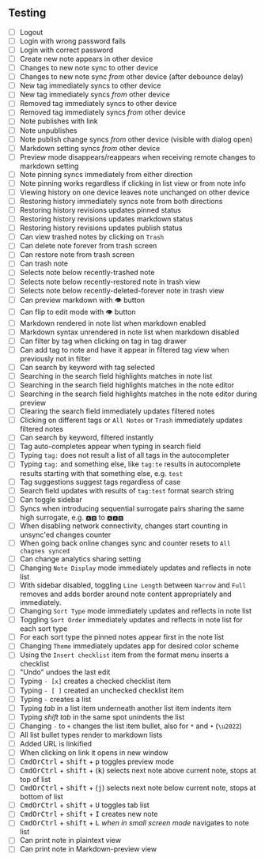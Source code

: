 ## Testing

- [ ] Logout
- [ ] Login with wrong password fails
- [ ] Login with correct password
- [ ] Create new note appears in other device
- [ ] Changes to new note sync to other device
- [ ] Changes to new note sync _from_ other device (after debounce delay)
- [ ] New tag immediately syncs to other device
- [ ] New tag immediately syncs _from_ other device
- [ ] Removed tag immediately syncs to other device
- [ ] Removed tag immediately syncs _from_ other device
- [ ] Note publishes with link
- [ ] Note unpublishes
- [ ] Note publish change syncs _from_ other device (visible with dialog open)
- [ ] Markdown setting syncs _from_ other device
- [ ] Preview mode disappears/reappears when receiving remote changes to markdown setting
- [ ] Note pinning syncs immediately from either direction
- [ ] Note pinning works regardless if clicking in list view or from note info
- [ ] Viewing history on one device leaves note unchanged on other device
- [ ] Restoring history immediately syncs note from both directions
- [ ] Restoring history revisions updates pinned status
- [ ] Restoring history revisions updates markdown status
- [ ] Restoring history revisions updates publish status
- [ ] Can view trashed notes by clicking on `Trash`
- [ ] Can delete note forever from trash screen
- [ ] Can restore note from trash screen
- [ ] Can trash note
- [ ] Selects note below recently-trashed note
- [ ] Selects note below recently-restored note in trash view
- [ ] Selects note below recently-deleted-forever note in trash view
- [ ] Can preview markdown with 👁 button
- [ ] Can flip to edit mode with 👁 button
- [ ] Markdown rendered in note list when markdown enabled
- [ ] Markdown syntax unrendered in note list when markdown disabled
- [ ] Can filter by tag when clicking on tag in tag drawer
- [ ] Can add tag to note and have it appear in filtered tag view when previously not in filter
- [ ] Can search by keyword with tag selected
- [ ] Searching in the search field highlights matches in note list
- [ ] Searching in the search field highlights matches in the note editor
- [ ] Searching in the search field highlights matches in the note editor during preview
- [ ] Clearing the search field immediately updates filtered notes
- [ ] Clicking on different tags or `All Notes` or `Trash` immediately updates filtered notes
- [ ] Can search by keyword, filtered instantly
- [ ] Tag auto-completes appear when typing in search field
- [ ] Typing `tag:` does not result a list of all tags in the autocompleter
- [ ] Typing `tag:` and something else, like `tag:te` results in autocomplete results starting with that something else, e.g. `test`
- [ ] Tag suggestions suggest tags regardless of case
- [ ] Search field updates with results of `tag:test` format search string
- [ ] Can toggle sidebar
- [ ] Syncs when introducing sequential surrogate pairs sharing the same high surrogate, e.g. `🅰🅱` to `🅰🅰🅱`
- [ ] When disabling network connectivity, changes start counting in unsync'ed changes counter
- [ ] When going back online changes sync and counter resets to `All chagnes synced`
- [ ] Can change analytics sharing setting
- [ ] Changing `Note Display` mode immediately updates and reflects in note list
- [ ] With sidebar disabled, toggling `Line Length` between `Narrow` and `Full` removes and adds border around note content appropriately and immediately.
- [ ] Changing `Sort Type` mode immediately updates and reflects in note list
- [ ] Toggling `Sort Order` immediately updates and reflects in note list for each sort type
- [ ] For each sort type the pinned notes appear first in the note list
- [ ] Changing `Theme` immediately updates app for desired color scheme
- [ ] Using the `Insert checklist` item from the format menu inserts a checklist
- [ ] "Undo" undoes the last edit
- [ ] Typing `- [x]` creates a checked checklist item
- [ ] Typing `- [ ]` created an unchecked checklist item
- [ ] Typing `-` creates a list
- [ ] Typing _tab_ in a list item underneath another list item indents item
- [ ] Typing _shift tab_ in the same spot unindents the list
- [ ] Changing `-` to `+` changes the list item bullet, also for `*` and `•` (`\u2022`)
- [ ] All list bullet types render to markdown lists
- [ ] Added URL is linkified
- [ ] When clicking on link it opens in new window
- [ ] <kbd>CmdOrCtrl</kbd> + <kbd>shift</kbd> + <kbd>p</kbd> toggles preview mode
- [ ] <kbd>CmdOrCtrl</kbd> + <kbd>shift</kbd> + (<kbd>k</kbd>) selects next note above current note, stops at top of list
- [ ] <kbd>CmdOrCtrl</kbd> + <kbd>shift</kbd> + (<kbd>j</kbd>) selects next note below current note, stops at bottom of list
- [ ] <kbd>CmdOrCtrl</kbd> + <kbd>shift</kbd> + <kbd>U</kbd> toggles tab list
- [ ] <kbd>CmdOrCtrl</kbd> + <kbd>shift</kbd> + <kbd>I</kbd> creates new note
- [ ] <kbd>CmdOrCtrl</kbd> + <kbd>shift</kbd> + <kbd>L</kbd> _when in small screen mode_ navigates to note list
- [ ] Can print note in plaintext view
- [ ] Can print note in Markdown-preview view
